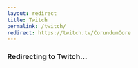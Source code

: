 ```yaml
---
layout: redirect
title: Twitch
permalink: /twitch/
redirect: https://twitch.tv/CorundumCore
---
```


### Redirecting to Twitch...
